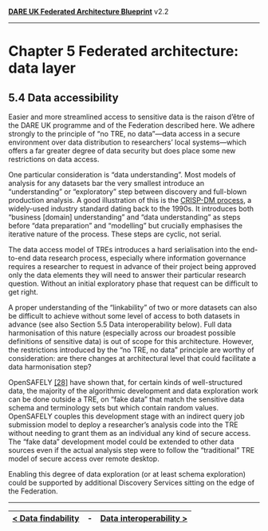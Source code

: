 **[DARE UK Federated Architecture Blueprint](../)**      v2.2

----

# Chapter 5 Federated architecture: data layer
## 5.4 Data accessibility

Easier and more streamlined access to sensitive data is the raison d’être of the DARE UK programme and of the Federation described here. We adhere strongly to the principle of “no TRE, no data”—data access in a secure environment over data distribution to researchers’ local systems—which offers a far greater degree of data security but does place some new restrictions on data access.

One particular consideration is “data understanding”. Most models of analysis for any datasets bar the very smallest introduce an “understanding” or “exploratory” step between discovery and full-blown production analysis. A good illustration of this is the [CRISP-DM process](https://www.datascience-pm.com/crisp-dm-2/), a widely-used industry standard dating back to the 1990s. It introduces both “business [domain] understanding” and “data understanding” as steps before “data preparation” and “modelling” but crucially emphasises the iterative nature of the process. These steps are cyclic, not serial.

The data access model of TREs introduces a hard serialisation into the end-to-end data research process, especially where information governance requires a researcher to request in advance of their project being approved only the data elements they will need to answer their particular research question. Without an initial exploratory phase that request can be difficult to get right.

A proper understanding of the “linkability” of two or more datasets can also be difficult to achieve without some level of access to both datasets in advance (see also Section 5.5 Data interoperability below). Full data harmonisation of this nature (especially across our broadest possible definitions of sensitive data) is out of scope for this architecture. However, the restrictions introduced by the “no TRE, no data” principle are worthy of consideration: are there changes at architectural level that could facilitate a data harmonisation step?

OpenSAFELY [[28]](../References.md#ref-28) have shown that, for certain kinds of well-structured data, the majority of the algorithmic development and data exploration work can be done outside a TRE, on “fake data” that match the sensitive data schema and terminology sets but which contain random values. OpenSAFELY couples this development stage with an indirect query job submission model to deploy a researcher’s analysis code into the TRE without needing to grant them as an individual any kind of secure access. The “fake data” development model could be extended to other data sources even if the actual analysis step were to follow the “traditional” TRE model of secure access over remote desktop.

Enabling this degree of data exploration (or at least schema exploration) could be supported by additional Discovery Services sitting on the edge of the Federation.

----

| [< Data findability](5_3_Data_Findability.md) | - | [Data interoperability >](5_5_Data_Interoperability.md) |
| ---- | ---- | ---- |



